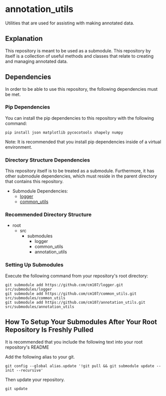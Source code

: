 # annotation_utils
Utilities that are used for assisting with making annotated data.

## Explanation
This repository is meant to be used as a submodule.
This repository by itself is a collection of useful methods and classes that relate to creating and managing annotated data.

## Dependencies
In order to be able to use this repository, the following dependencies must be met.

### Pip Dependencies
You can install the pip dependencies to this repository with the following command:
```console
pip install json matplotlib pycocotools shapely numpy
```

Note: It is recommended that you install pip dependencies inside of a virtual environment.

### Directory Structure Dependencies
This repository itself is to be treated as a submodule.
Furthermore, it has other submodule dependencies, which must reside in the parent directory that contains this repository.
* Submodule Dependencies:
    * [logger](https://github.com/cm107/logger.git)
    * [common_utils](https://github.com/cm107/common_utils.git)

### Recommended Directory Structure
* root
    * src
        * submodules
            * logger
            * common_utils
            * annotation_utils

### Setting Up Submodules
Execute the following command from your repository's root directory:

```console
git submodule add https://github.com/cm107/logger.git src/submodules/logger
git submodule add https://github.com/cm107/common_utils.git src/submodules/common_utils
git submodule add https://github.com/cm107/annotation_utils.git src/submodules/annotation_utils
```

## How To Setup Your Submodules After Your Root Repository Is Freshly Pulled
It is recommended that you include the following text into your root repository's README

Add the following alias to your git.
```console
git config --global alias.update '!git pull && git submodule update --init --recursive'
```
Then update your repository.
```console
git update
```